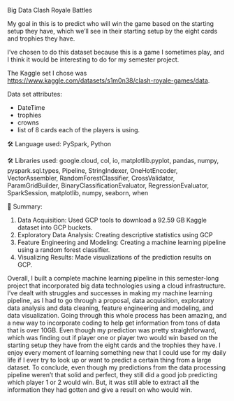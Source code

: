 Big Data Clash Royale Battles

My goal in this is to predict who will win the game based on the starting setup they have, which we’ll see in their starting setup by the eight cards and trophies they have.  

I’ve chosen to do this dataset because this is a game I sometimes play, and I think it would be interesting to do for my semester project.

The Kaggle set I chose was https://www.kaggle.com/datasets/s1m0n38/clash-royale-games/data. 

Data set attributes:
- DateTime
- trophies
- crowns
- list of 8 cards each of the players is using.


🛠️ Language used: PySpark, Python

🛠️ Libraries used: google.cloud, col, io, matplotlib.pyplot, pandas, numpy, pyspark.sql.types, Pipeline, StringIndexer, OneHotEncoder, VectorAssembler, RandomForestClassifier, CrossValidator, ParamGridBuilder, BinaryClassificationEvaluator, RegressionEvaluator, SparkSession, matplotlib, numpy, seaborn, when

📖 Summary:
1. Data Acquisition: Used GCP tools to download a 92.59 GB Kaggle dataset into GCP buckets.
2. Exploratory Data Analysis: Creating descriptive statistics using GCP
3. Feature Engineering and Modeling: Creating a machine learning pipeline using a random forest classifier.
4. Visualizing Results: Made visualizations of the prediction results on GCP.

Overall, I built a complete machine learning pipeline in this semester-long project that incorporated big data technologies using a cloud infrastructure. I’ve dealt with struggles and successes in making my machine learning pipeline, as I had to go through a proposal, data acquisition, exploratory data analysis and data cleaning, feature engineering and modeling, and data visualization. Going through this whole process has been amazing, and a new way to incorporate coding to help get information from tons of data that is over 10GB. Even though my prediction was pretty straightforward, which was finding out if player one or player two would win based on the starting setup they have from the eight cards and the trophies they have. I enjoy every moment of learning something new that I could use for my daily life if I ever try to look up or want to predict a certain thing from a large dataset. To conclude, even though my predictions from the data processing pipeline weren’t that solid and perfect, they still did a good job predicting which player 1 or 2 would win. But, it was still able to extract all the information they had gotten and give a result on who would win.

